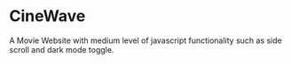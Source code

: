 # CineWave
A Movie Website with medium level of javascript functionality such as side scroll and dark mode toggle.
